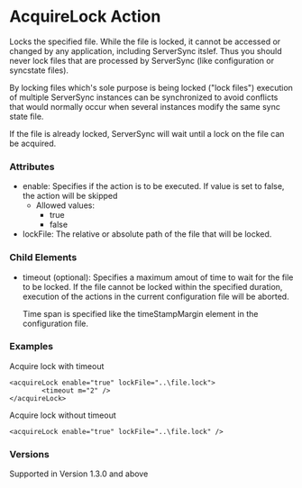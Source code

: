 AcquireLock Action
==================
Locks the specified file. While the file is locked, it cannot be accessed or
changed by any application, including ServerSync itslef. Thus you should never
lock files that are processed by ServerSync (like configuration or syncstate
files).

By locking files which's sole purpose is being locked ("lock files") execution
of multiple ServerSync instances can be synchronized to avoid conflicts that
would normally occur when several instances modify the same sync state file.

If the file is already locked, ServerSync will wait until a lock on the file
can be acquired.


### Attributes
- enable: Specifies if the action is to be executed. If value is set to false,
  the action will be skipped
	- Allowed values:
		- true
		- false
- lockFile: The relative or absolute path of the file that will be locked.


### Child Elements
- timeout (optional): Specifies a maximum amout of time to wait for the file
  to be locked. If the file cannot be locked within the specified duration,
	execution of the actions in the current configuration file will be aborted.  

	Time span is specified like the timeStampMargin element in the configuration
	file.


### Examples
Acquire lock with timeout

	<acquireLock enable="true" lockFile="..\file.lock">
			<timeout m="2" />
	</acquireLock>

Acquire lock without timeout

	<acquireLock enable="true" lockFile="..\file.lock" />


### Versions
Supported in Version 1.3.0 and above
